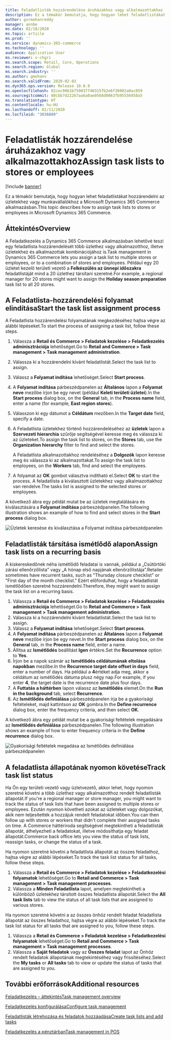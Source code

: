 ```yaml
---
title: Feladatlisták hozzárendelése áruházakhoz vagy alkalmazottakhoz
description: Ez a témakör bemutatja, hogy hogyan lehet feladatlistákat hozzárendelni az üzletekhez vagy munkavállalókhoz a Microsoft Dynamics 365 Commerce alkalmazásban.
author: gvrmohanreddy
manager: annbe
ms.date: 02/10/2020
ms.topic: article
ms.prod: ''
ms.service: dynamics-365-commerce
ms.technology: ''
audience: Application User
ms.reviewer: v-chgri
ms.search.scope: Retail, Core, Operations
ms.search.region: Global
ms.search.industry: ''
ms.author: gmohanv
ms.search.validFrom: 2020-02-03
ms.dyn365.ops.version: Release 10.0.9
ms.openlocfilehash: 82cec9861b759037f40315fb2e6f36002a0ac059
ms.sourcegitcommit: 80cbb7d22267aa6a0ae0568d0063fb95556958a5
ms.translationtype: HT
ms.contentlocale: hu-HU
ms.lasthandoff: 02/11/2020
ms.locfileid: "3036809"
---
```

# <a name="assign-task-lists-to-stores-or-employees"></a><span data-ttu-id="383c6-103">Feladatlisták hozzárendelése áruházakhoz vagy alkalmazottakhoz</span><span class="sxs-lookup"><span data-stu-id="383c6-103">Assign task lists to stores or employees</span></span>

[!include [banner](includes/banner.md)]

<span data-ttu-id="383c6-104">Ez a témakör bemutatja, hogy hogyan lehet feladatlistákat hozzárendelni az üzletekhez vagy munkavállalókhoz a Microsoft Dynamics 365 Commerce alkalmazásban.</span><span class="sxs-lookup"><span data-stu-id="383c6-104">This topic describes how to assign task lists to stores or employees in Microsoft Dynamics 365 Commerce.</span></span>

## <a name="overview"></a><span data-ttu-id="383c6-105">Áttekintés</span><span class="sxs-lookup"><span data-stu-id="383c6-105">Overview</span></span>

<span data-ttu-id="383c6-106">A Feladatkezelés a Dynamics 365 Commerce alkalmazásban lehetővé teszi egy feladatlista hozzárendelését több üzlethez vagy alkalmazotthoz, illetve üzletekhez és alkalmazottak kombinációjához is.</span><span class="sxs-lookup"><span data-stu-id="383c6-106">Task management in Dynamics 365 Commerce lets you assign a task list to multiple stores or employees, or to a combination of stores and employees.</span></span> <span data-ttu-id="383c6-107">Például egy 20 üzletet kezelő területi vezető a **Felkészülés az ünnepi időszakra** feladatlistáját mind a 20 üzlethez társítani szeretné.</span><span class="sxs-lookup"><span data-stu-id="383c6-107">For example, a regional manager for 20 stores might want to assign the **Holiday season preparation** task list to all 20 stores.</span></span>

## <a name="start-the-task-list-assignment-process"></a><span data-ttu-id="383c6-108">A Feladatlista-hozzárendelési folyamat elindítása</span><span class="sxs-lookup"><span data-stu-id="383c6-108">Start the task list assignment process</span></span>

<span data-ttu-id="383c6-109">A Feladatlista hozzárendelési folyamatának megkezdéséhez hajtsa végre az alábbi lépéseket.</span><span class="sxs-lookup"><span data-stu-id="383c6-109">To start the process of assigning a task list, follow these steps.</span></span>

1. <span data-ttu-id="383c6-110">Válassza a **Retail és Commerce \> Feladatok kezelése \> Feladatkezelés adminisztrációja** lehetőséget.</span><span class="sxs-lookup"><span data-stu-id="383c6-110">Go to **Retail and Commerce \> Task management \> Task management administration**.</span></span>
1. <span data-ttu-id="383c6-111">Válassza ki a hozzárendelni kívánt feladatlistát.</span><span class="sxs-lookup"><span data-stu-id="383c6-111">Select the task list to assign.</span></span>
1. <span data-ttu-id="383c6-112">Válassz a **Folyamat indítása** lehetőséget.</span><span class="sxs-lookup"><span data-stu-id="383c6-112">Select **Start process**.</span></span>
1. <span data-ttu-id="383c6-113">A **Folyamat indítása** párbeszédpanelen az **Általános** lapon a **Folyamat neve** mezőbe írjon be egy nevet (például **Keleti területi üzletei**).</span><span class="sxs-lookup"><span data-stu-id="383c6-113">In the **Start process** dialog box, on the **General** tab, in the **Process name** field, enter a name (for example, **East region stores**).</span></span>
1. <span data-ttu-id="383c6-114">Válasszon ki egy dátumot a **Céldátum** mezőben.</span><span class="sxs-lookup"><span data-stu-id="383c6-114">In the **Target date** field, specify a date.</span></span>
1. <span data-ttu-id="383c6-115">A Feladatlista üzletekhez történő hozzárendeléséhez az **üzletek** lapon a **Szervezeti hierarchia** szűrője segítségével keresse meg és válassza ki az üzleteket.</span><span class="sxs-lookup"><span data-stu-id="383c6-115">To assign the task list to stores, on the **Stores** tab, use the **Organization hierarchy** filter to find and select the stores.</span></span>

    <span data-ttu-id="383c6-116">A Feladatlista alkalmazottakhoz rendeléséhez a **Dolgozók** lapon keresse meg és válassza ki az alkalmazottakat.</span><span class="sxs-lookup"><span data-stu-id="383c6-116">To assign the task list to employees, on the **Workers** tab, find and select the employees.</span></span>

1. <span data-ttu-id="383c6-117">A folyamat az **OK** gombot választva indítható el.</span><span class="sxs-lookup"><span data-stu-id="383c6-117">Select **OK** to start the process.</span></span> <span data-ttu-id="383c6-118">A feladatlista a kiválasztott üzletekhez vagy alkalmazottakhoz van rendelve.</span><span class="sxs-lookup"><span data-stu-id="383c6-118">The tasks list is assigned to the selected stores or employees.</span></span>

<span data-ttu-id="383c6-119">A következő ábra egy példát mutat be az üzletek megtalálására és kiválasztására a **Folyamat indítása** párbeszédpanelen.</span><span class="sxs-lookup"><span data-stu-id="383c6-119">The following illustration shows an example of how to find and select stores in the **Start process** dialog box.</span></span>

![Üzletek keresése és kiválasztása a Folyamat indítása párbeszédpanelen](media/HQ-Assign-Tasks-Lists.png)

## <a name="assign-task-lists-on-a-recurring-basis"></a><span data-ttu-id="383c6-121">Feladatlisták társítása ismétlődő alapon</span><span class="sxs-lookup"><span data-stu-id="383c6-121">Assign task lists on a recurring basis</span></span>

<span data-ttu-id="383c6-122">A kiskereskedőnek néha ismétlődő feladatai is vannak, például a „Csütörtöki zárási ellenőrzőlista” vagy „A hónap első napjának ellenőrzőlistája”.</span><span class="sxs-lookup"><span data-stu-id="383c6-122">Retailer sometimes have recurrent tasks, such as "Thursday closure checklist" or "First day of the month checklist."</span></span> <span data-ttu-id="383c6-123">Ezért előfordulhat, hogy a feladatlistát ismétlődően szeretné hozzárendelni.</span><span class="sxs-lookup"><span data-stu-id="383c6-123">Therefore, they might want to assign the task list on a recurring basis.</span></span>

1. <span data-ttu-id="383c6-124">Válassza a **Retail és Commerce \> Feladatok kezelése \> Feladatkezelés adminisztrációja** lehetőséget.</span><span class="sxs-lookup"><span data-stu-id="383c6-124">Go to **Retail and Commerce \> Task management \> Task management administration**.</span></span>
1. <span data-ttu-id="383c6-125">Válassza ki a hozzárendelni kívánt feladatlistát.</span><span class="sxs-lookup"><span data-stu-id="383c6-125">Select the task list to assign.</span></span>
1. <span data-ttu-id="383c6-126">Válassz a **Folyamat indítása** lehetőséget.</span><span class="sxs-lookup"><span data-stu-id="383c6-126">Select **Start process**.</span></span>
1. <span data-ttu-id="383c6-127">A **Folyamat indítása** párbeszédpanelen az **Általános** lapon a **Folyamat neve** mezőbe írjon be egy nevet.</span><span class="sxs-lookup"><span data-stu-id="383c6-127">In the **Start process** dialog box, on the **General** tab, in the **Process name** field, enter a name.</span></span>
1. <span data-ttu-id="383c6-128">Állítsa az **Ismétlődés** beállítást **Igen** értékre.</span><span class="sxs-lookup"><span data-stu-id="383c6-128">Set the **Recurrence** option to **Yes**.</span></span>
1. <span data-ttu-id="383c6-129">Írjon be a napok számár az **Ismétlődés céldátumának eltolása napokban** mezőbe.</span><span class="sxs-lookup"><span data-stu-id="383c6-129">In the **Recurrence target date offset in days** field, enter a number of days.</span></span> <span data-ttu-id="383c6-130">Ha például a **4**értéket adja meg, akkor a céldátum az ismétlődés dátuma plusz négy nap.</span><span class="sxs-lookup"><span data-stu-id="383c6-130">For example, if you enter **4**, the target date is the recurrence date plus four days.</span></span>
1. <span data-ttu-id="383c6-131">A **Futtatás a háttérben** lapon válassz az **Ismétlődés** elemet.</span><span class="sxs-lookup"><span data-stu-id="383c6-131">On the **Run in the background** tab, select **Recurrence**.</span></span>
1. <span data-ttu-id="383c6-132">Az **Ismétlődés definiálása** párbeszédpanelen írja be a gyakorisági feltételeket, majd kattintson az **OK** gombra.</span><span class="sxs-lookup"><span data-stu-id="383c6-132">In the **Define recurrence** dialog box, enter the frequency criteria, and then select **OK**.</span></span>

<span data-ttu-id="383c6-133">A következő ábra egy példát mutat be a gyakorisági feltételek megadására az **Ismétlődés definiálása** párbeszédpanelen.</span><span class="sxs-lookup"><span data-stu-id="383c6-133">The following illustration shows an example of how to enter frequency criteria in the **Define recurrence** dialog box.</span></span>

![Gyakorisági feltételek megadása az Ismétlődés definiálása párbeszédpanelen](media/HQ-Assign-Tasks-Lists-Recurrently.png)

## <a name="track-task-list-status"></a><span data-ttu-id="383c6-135">A feladatlista állapotának nyomon követése</span><span class="sxs-lookup"><span data-stu-id="383c6-135">Track task list status</span></span>

<span data-ttu-id="383c6-136">Ha Ön egy területi vezető vagy üzletvezető, akkor lehet, hogy nyomon szeretné követni a több üzlethez vagy alkalmazotthoz rendelt feladatlisták állapotát.</span><span class="sxs-lookup"><span data-stu-id="383c6-136">If you're a regional manager or store manager, you might want to track the status of task lists that have been assigned to multiple stores or employees.</span></span> <span data-ttu-id="383c6-137">Ezután nyomon követheti azokat az üzleteket vagy dolgozókat, akik nem teljesítették a hozzájuk rendelt feladatokat időben.</span><span class="sxs-lookup"><span data-stu-id="383c6-137">You can then follow up with stores or workers that didn't complete their assigned tasks on time.</span></span> <span data-ttu-id="383c6-138">A Commerce háttériroda segítségével megtekintheti a feladatlisták állapotát, áthelyezheti a feladatokat, illetve módosíthatja egy feladat állapotát.</span><span class="sxs-lookup"><span data-stu-id="383c6-138">Commerce back office lets you view the status of task lists, reassign tasks, or change the status of a task.</span></span>

<span data-ttu-id="383c6-139">Ha nyomon szeretné követni a feladatlista állapotát az összes feladathoz, hajtsa végre az alábbi lépéseket.</span><span class="sxs-lookup"><span data-stu-id="383c6-139">To track the task list status for all tasks, follow these steps.</span></span>

1. <span data-ttu-id="383c6-140">Válassza a **Retail és Commerce \> Feladatok kezelése \> Feladatkezelési folyamatok** lehetőséget.</span><span class="sxs-lookup"><span data-stu-id="383c6-140">Go to **Retail and Commerce \> Task management \> Task management processes**.</span></span>
1. <span data-ttu-id="383c6-141">Válassza a **Minden Feladatlista** lapot, amelyen megtekintheti a különböző üzletekhez társított összes feladatlista állapotát.</span><span class="sxs-lookup"><span data-stu-id="383c6-141">Select the **All task lists** tab to view the status of all task lists that are assigned to various stores.</span></span>

<span data-ttu-id="383c6-142">Ha nyomon szeretné követni a az összes önhöz rendelt feladat feladatlista állapotát az összes feladathoz, hajtsa végre az alábbi lépéseket.</span><span class="sxs-lookup"><span data-stu-id="383c6-142">To track the task list status for all tasks that are assigned to you, follow these steps.</span></span>

1. <span data-ttu-id="383c6-143">Válassza a **Retail és Commerce \> Feladatok kezelése \> Feladatkezelési folyamatok** lehetőséget.</span><span class="sxs-lookup"><span data-stu-id="383c6-143">Go to **Retail and Commerce \> Task management \> Task management processes**.</span></span>
1. <span data-ttu-id="383c6-144">Válassza a **Saját feladatok** vagy az **Összes feladat** lapot az Önhöz rendelt feladatok állapotának megtekintéséhez vagy frissítéséhez.</span><span class="sxs-lookup"><span data-stu-id="383c6-144">Select the **My tasks** or **All tasks** tab to view or update the status of tasks that are assigned to you.</span></span>

## <a name="additional-resources"></a><span data-ttu-id="383c6-145">További erőforrások</span><span class="sxs-lookup"><span data-stu-id="383c6-145">Additional resources</span></span>

[<span data-ttu-id="383c6-146">Feladatkezelés – áttekintés</span><span class="sxs-lookup"><span data-stu-id="383c6-146">Task management overview</span></span>](task-mgmt-overview.md)

[<span data-ttu-id="383c6-147">Feladatkezelés konfigurálása</span><span class="sxs-lookup"><span data-stu-id="383c6-147">Configure task management</span></span>](task-mgmt-configure.md)

[<span data-ttu-id="383c6-148">Feladatlisták létrehozása és feladatok hozzáadása</span><span class="sxs-lookup"><span data-stu-id="383c6-148">Create task lists and add tasks</span></span>](task-mgmt-create-lists.md)

[<span data-ttu-id="383c6-149">Feladatkezelés a pénztárban</span><span class="sxs-lookup"><span data-stu-id="383c6-149">Task management in POS</span></span>](task-mgmt-POS.md)
